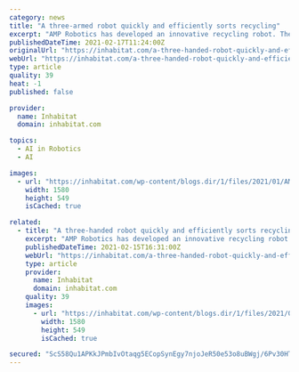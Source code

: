 ```yaml
---
category: news
title: "A three-armed robot quickly and efficiently sorts recycling"
excerpt: "AMP Robotics has developed an innovative recycling robot. The increased efficiency means less waste in the landfills and more materials being recycled."
publishedDateTime: 2021-02-17T11:24:00Z
originalUrl: "https://inhabitat.com/a-three-handed-robot-quickly-and-efficiently-sorts-recycling/"
webUrl: "https://inhabitat.com/a-three-handed-robot-quickly-and-efficiently-sorts-recycling/"
type: article
quality: 39
heat: -1
published: false

provider:
  name: Inhabitat
  domain: inhabitat.com

topics:
  - AI in Robotics
  - AI

images:
  - url: "https://inhabitat.com/wp-content/blogs.dir/1/files/2021/01/AMP-robotics-lead.jpg"
    width: 1580
    height: 549
    isCached: true

related:
  - title: "A three-handed robot quickly and efficiently sorts recycling"
    excerpt: "AMP Robotics has developed an innovative recycling robot. The increased efficiency means less waste in the landfills and more materials being recycled."
    publishedDateTime: 2021-02-15T16:31:00Z
    webUrl: "https://inhabitat.com/a-three-handed-robot-quickly-and-efficiently-sorts-recycling/"
    type: article
    provider:
      name: Inhabitat
      domain: inhabitat.com
    quality: 39
    images:
      - url: "https://inhabitat.com/wp-content/blogs.dir/1/files/2021/01/AMP-robotics-lead.jpg"
        width: 1580
        height: 549
        isCached: true

secured: "ScS58Qu1APKkJPmbIvOtaqg5ECopSynEgy7njoJeR50e53o8uBWgj/6Pv30HTR/xWauFoIXAKeBveJBi0jt95xSLq9hgQ8enfDY5MDiiuPO5hBr1dG4vSacvXdW6UFV2cnYwjuPkSLUuvlDjzqW5bwAEoHwmI5TIUZ9CaWGOls1DlaUXkgFutYFYtnvOVWCDLPVVFsMQqNo4dDMBggMUZLC4B7EGwRMeh951Uiff/W9E/uBktECbNI16l1a9pf1SBQnCdf0lkXkuk7VAhmfGE5V52jj3qf6tItxeYLBhOsetDIIsoauB+rDN3wsAJJ8cCXWatyxQ/IA8FHe5TkEhMUI/9VrlYzMmz4rUc0R6uRI=;V7tQnHGcERUb25U6ITNcFA=="
---
```


